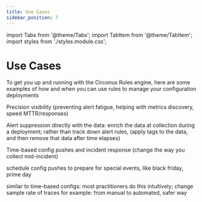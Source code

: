 ```yaml
---
title: Use Cases
sidebar_position: 7
---
```


import Tabs from '@theme/Tabs';
import TabItem from '@theme/TabItem';
import styles from './styles.module.css';

# Use Cases

To get you up and running with the Circonus Rules engine, here are some examples of how and when you can use rules to manage your configuration deployments

<Tabs>
  <TabItem value="precisionVisability" label="Precision-Visibility" default attributes={{className: styles.newFilledTab}}>

  Precision visibility (preventing alert fatigue, helping with metrics discovery, speed MTTR/responses)

  Alert suppression directly with the data: enrich the data at collection during a deployment; rather than track down alert rules, (apply tags to the data, and then remove that data after time elapses)


  </TabItem>
  <TabItem value="timeBased" label="Time-based" attributes={{className: styles.newFilledTab}}>

  Time-based config pushes and incident response (change the way you collect mid-incident)

  </TabItem>
  <TabItem value="specialEventConfig" label="Special Event Config" attributes={{className: styles.newFilledTab}}>

  schedule config pushes to prepare for special events, like black friday, prime day

  </TabItem>
  <TabItem value="incidentResponse" label="Incident Response" attributes={{className: styles.newFilledTab}}>

  similar to time-based configs: most practitioners do this intuitively; change sample rate of traces for example: from manual to automated, safer way 

  </TabItem>
</Tabs>


